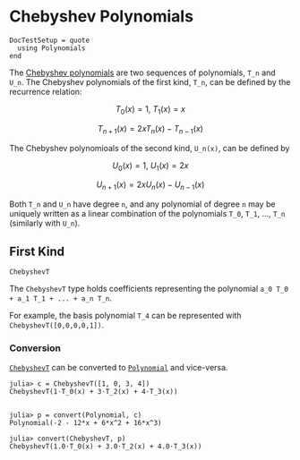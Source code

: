 # Chebyshev Polynomials

```@meta
DocTestSetup = quote
  using Polynomials
end
```


The [Chebyshev polynomials](https://en.wikipedia.org/wiki/Chebyshev_polynomials) are two sequences of polynomials, ``T_n`` and ``U_n``. The Chebyshev polynomials of the first kind, ``T_n``, can be defined by the recurrence relation:

```math
T_0(x)=1,\ T_1(x)=x
```

```math
T_{n+1}(x) = 2xT_n(x)-T_{n-1}(x)
```

The Chebyshev polynomioals of the second kind, ``U_n(x)``, can be defined by

```math
U_0(x)=1,\ U_1(x)=2x
```

```math
U_{n+1}(x) = 2xU_n(x) - U_{n-1}(x)
```


Both ``T_n`` and ``U_n`` have degree ``n``, and any polynomial of degree ``n`` may be uniquely written as a linear combination of the polynomials ``T_0``, ``T_1``, ..., ``T_n`` (similarly with ``U_n``).


## First Kind

```@docs
ChebyshevT
```

The `ChebyshevT` type holds coefficients representing the polynomial ``a_0 T_0 + a_1 T_1 + ... + a_n T_n``.

For example, the basis polynomial ``T_4`` can be represented with `ChebyshevT([0,0,0,0,1])`.


### Conversion

[`ChebyshevT`](@ref) can be converted to [`Polynomial`](@ref) and vice-versa.

```jldoctest
julia> c = ChebyshevT([1, 0, 3, 4])
ChebyshevT(1⋅T_0(x) + 3⋅T_2(x) + 4⋅T_3(x))


julia> p = convert(Polynomial, c)
Polynomial(-2 - 12*x + 6*x^2 + 16*x^3)

julia> convert(ChebyshevT, p)
ChebyshevT(1.0⋅T_0(x) + 3.0⋅T_2(x) + 4.0⋅T_3(x))
```
